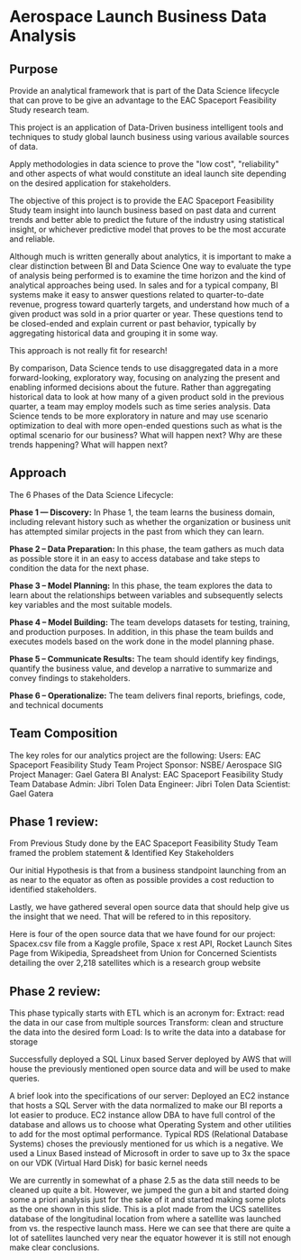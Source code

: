 # Aerospace Launch Business Data Analysis

<!--
Follow This Template
https://gist.github.com/PurpleBooth/109311bb0361f32d87a2
--> 
## Purpose
Provide an analytical framework that is part of the Data Science lifecycle that can prove to be give an advantage to the EAC Spaceport Feasibility Study research team.

This project is an application of Data-Driven business intelligent tools and techniques to study global launch business using various available sources of data.

Apply methodologies in data science to prove the "low cost", "reliability" and other aspects of what would constitute an ideal launch site depending on the desired application for stakeholders.

The objective of this project is to provide the EAC Spaceport Feasibility Study team insight into launch business based on past data and current trends and better able to predict the future of the industry using statistical insight, or whichever predictive model that proves to be the most accurate and reliable.

Although much is written generally about analytics, it is important to make a clear distinction between BI and Data Science One way to evaluate the type of analysis being performed is to examine the time horizon and the kind of analytical approaches being used.  In sales and for a typical company, BI systems make it easy to answer questions related to quarter-to-date revenue, progress toward quarterly targets, and understand how much of a given product was sold in a prior quarter or year.  These questions tend to be closed-ended and explain current or past behavior, typically by aggregating historical data and grouping it in some way. 

This approach is not really fit for research!

By comparison, Data Science tends to use disaggregated data in a more forward-looking, exploratory way, focusing on analyzing the present and enabling informed decisions about the future. Rather than aggregating historical data to look at how many of a given product sold in the previous quarter, a team may employ models such as time series analysis. Data Science tends to be more exploratory in nature and may use scenario optimization to deal with more open-ended questions such as what is the optimal scenario for our business? What will happen next? Why are these trends happening? What will happen next?

## Approach

The 6 Phases of the Data Science Lifecycle:

**Phase 1 — Discovery:** In Phase 1, the team learns the business domain, including relevant history such as whether the organization or business unit has attempted similar projects in the past from which they can learn.

**Phase 2 – Data Preparation:** In this phase, the team gathers as much data as possible store it in an easy to access database and take steps to condition the data for the next phase.

**Phase 3 – Model Planning:** In this phase, the team explores the data to learn about the relationships between variables and subsequently selects key variables and the most suitable models.

**Phase 4 – Model Building:** The team develops datasets for testing, training, and production purposes. In addition, in this phase the team builds and executes models based on the work done in the model planning phase.

**Phase 5 – Communicate Results:** The team should identify key findings, quantify the business value, and develop a narrative to summarize and convey findings to stakeholders.

**Phase 6 – Operationalize:** The team delivers final reports, briefings, code, and technical documents

## Team Composition
The key roles for our analytics project are the following:
Users: EAC Spaceport Feasibility Study Team
Project Sponsor: NSBE/ Aerospace SIG
Project Manager: Gael Gatera
BI Analyst: EAC Spaceport Feasibility Study Team
Database Admin: Jibri Tolen
Data Engineer: Jibri Tolen
Data Scientist: Gael Gatera


## Phase 1 review:
From Previous Study done by the EAC Spaceport Feasibility Study Team framed the problem statement & Identified Key Stakeholders 

Our initial Hypothesis is that from a business standpoint launching from an as near to the equator as often as possible provides a cost reduction to identified stakeholders.

Lastly, we have gathered several open source data that should help give us the insight that we need. That will be refered to in this repository.

Here is four of the open source data that we have found for our project: Spacex.csv file from a Kaggle profile, Space x rest API, Rocket Launch Sites Page from Wikipedia, Spreadsheet from Union for Concerned Scientists detailing the over 2,218 satellites which is a research group website


## Phase 2 review:
This phase typically starts with ETL which is an acronym for:
Extract: read the data in our case from multiple sources 
Transform: clean and structure the data into the desired form 
Load: Is to write the data into a database for storage 

Successfully deployed a SQL Linux based Server deployed by AWS that will house the previously mentioned open source data and will be used to make queries.

A brief look into the specifications of our server:
Deployed an EC2 instance that hosts a SQL Server with the data normalized to make our BI reports a lot easier to produce.
EC2 instance allow DBA to have full control of the database and allows us to choose what Operating System and other utilities to add for the most optimal performance.
Typical RDS (Relational Database Systems) choses the previously mentioned for us which is a negative.
We used a Linux Based instead of Microsoft in order to save up to 3x the space on our VDK (Virtual Hard Disk) for basic kernel needs

We are currently in somewhat of a phase 2.5 as the data still needs to be cleaned up quite a bit. However, we jumped the gun a bit and started doing some a priori analysis just for the sake of it and started making some plots as the one shown in this slide. 
This is a plot made from the UCS satellites database of the longitudinal location from where a satellite was launched from vs. the respective launch mass. Here we can see that there are quite a lot of satellites launched very near the equator however it is still not enough make clear conclusions.
